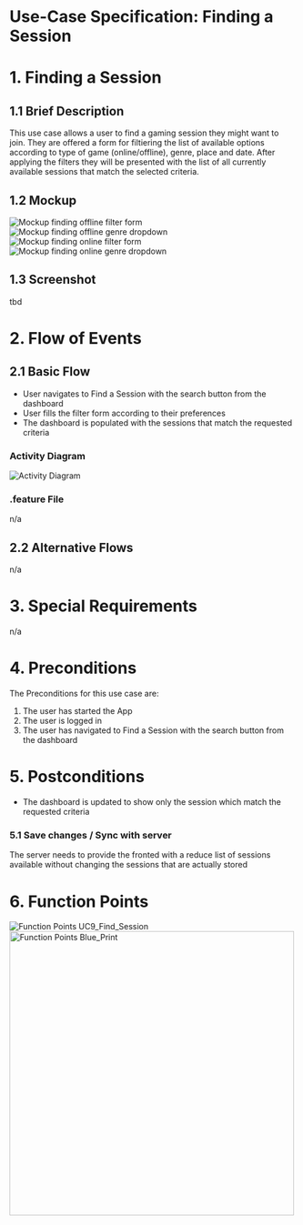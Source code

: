# Use-Case Specification: Finding a Session

# 1. Finding a Session

## 1.1 Brief Description
This use case allows a user to find a gaming session they might want to join. They are offered a form for filtiering the list of available options according to type of game (online/offline), genre, place and date. After applying the filters they will be presented with the list of all currently available sessions that match the selected criteria.

## 1.2 Mockup
![Mockup finding offline filter form](../mockups/UC9_Filter_Offline.png)
![Mockup finding offline genre dropdown](../mockups/UC9_Dropdown_offline.png)
![Mockup finding online filter form](../mockups/UC9_Filter_Online.png)
![Mockup finding online genre dropdown](../mockups/UC9_Dropdown_Online.png)


## 1.3 Screenshot
tbd

# 2. Flow of Events

## 2.1 Basic Flow
- User navigates to Find a Session with the search button from the dashboard
- User fills the filter form according to their preferences
- The dashboard is populated with the sessions that match the requested criteria

### Activity Diagram
![Activity Diagram](../activity_diagrams/UCD9_Finding_session.png)

### .feature File
n/a

## 2.2 Alternative Flows
n/a

# 3. Special Requirements
n/a

# 4. Preconditions
The Preconditions for this use case are:
1. The user has started the App
2. The user is logged in
3. The user has navigated to Find a Session with the search button from the dashboard

# 5. Postconditions
- The dashboard is updated to show only the session which match the requested criteria

### 5.1 Save changes / Sync with server
The server needs to provide the fronted with a reduce list of sessions available without changing the sessions that are actually stored

# 6. Function Points
![Function Points UC9_Find_Session](../function_points/UC9_Finding.png)
<img src="../function_points/Blue_print.png" alt="Function Points Blue_Print" width="500"/>
